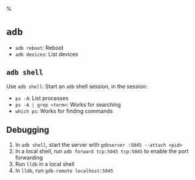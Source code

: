 %

# `adb`

- `adb reboot`: Reboot
- `adb devices`: List devices

## `adb shell`

Use `adb shell`: Start an `adb` shell session, in the session:

- `ps -A`: List processes
- `ps -A | grep <term>`: Works for searching
- `which ps`: Works for finding commands

## Debugging

1. In `adb shell`, start the server with `gdbserver :5045 --attach <pid>`
2. In a local shell, run `adb forward tcp:5045 tcp:5045` to enable the port forwarding
3. Run `lldb` in a local shell
4. In `lldb`, run `gdb-remote localhost:5045`
